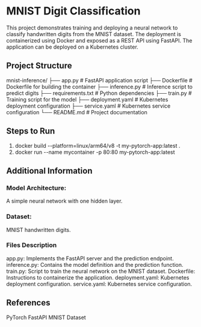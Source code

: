 # MNIST Digit Classification

This project demonstrates training and deploying a neural network to classify handwritten digits from the MNIST dataset. The deployment is containerized using Docker and exposed as a REST API using FastAPI. The application can be deployed on a Kubernetes cluster.

## Project Structure

mnist-inference/
├── app.py # FastAPI application script
├── Dockerfile # Dockerfile for building the container
├── inference.py # Inference script to predict digits
├── requirements.txt # Python dependencies
├── train.py # Training script for the model
├── deployment.yaml # Kubernetes deployment configuration
├── service.yaml # Kubernetes service configuration
└── README.md # Project documentation

## Steps to Run

1. docker build --platform=linux/arm64/v8 -t my-pytorch-app:latest .
2. docker run --name mycontainer -p 80:80 my-pytorch-app:latest

## Additional Information

### Model Architecture:

A simple neural network with one hidden layer.

### Dataset:

MNIST handwritten digits.

### Files Description

app.py: Implements the FastAPI server and the prediction endpoint.
inference.py: Contains the model definition and the prediction function.
train.py: Script to train the neural network on the MNIST dataset.
Dockerfile: Instructions to containerize the application.
deployment.yaml: Kubernetes deployment configuration.
service.yaml: Kubernetes service configuration.

## References

PyTorch
FastAPI
MNIST Dataset
